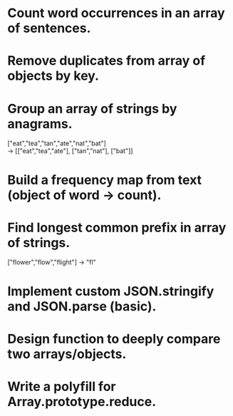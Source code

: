 # Count word occurrences in an array of sentences.
# Remove duplicates from array of objects by key.
# Group an array of strings by anagrams.
["eat","tea","tan","ate","nat","bat"]  
→ [["eat","tea","ate"], ["tan","nat"], ["bat"]]

# Build a frequency map from text (object of word → count).
# Find longest common prefix in array of strings.
["flower","flow","flight"] → "fl"

# Implement custom JSON.stringify and JSON.parse (basic).
# Design function to deeply compare two arrays/objects.
# Write a polyfill for Array.prototype.reduce.